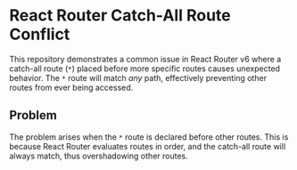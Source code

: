 # React Router Catch-All Route Conflict

This repository demonstrates a common issue in React Router v6 where a catch-all route (`*`) placed before more specific routes causes unexpected behavior.  The `*` route will match *any* path, effectively preventing other routes from ever being accessed.

## Problem

The problem arises when the `*` route is declared before other routes.  This is because React Router evaluates routes in order, and the catch-all route will always match, thus overshadowing other routes.